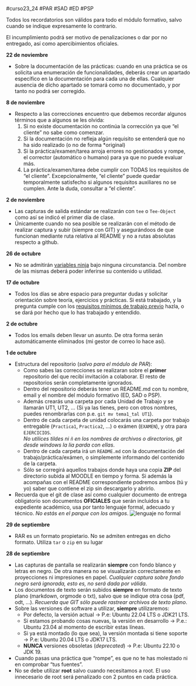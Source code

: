 #curso23_24 #PAR #SAD #ED #PSP

Todos los recordatorios son válidos para todo el módulo formativo, salvo cuando se indique expresamente lo contrario. 

El incumplimiento podrá ser motivo de penalizaciones o dar por no entregado, así como apercibimientos oficiales.

**22 de noviembre**
+ Sobre la documentación de las prácticas: cuando en una práctica se os solicita una enumeración de funcionalidades, deberás crear un apartado específico en la documentación para cada una de ellas. Cualquier ausencia de dicho apartado se tomará como no documentado, y por tanto no podrá ser corregido.

**8 de noviembre**
+ Respecto a las correcciones encuentro que debemos recordar algunos términos que a algunos se les olvida:
  1. Si no existe documentación no continúa la corrección ya que “el cliente” no sabe como comenzar.
  2. Si la documentación no refleja algún requisito se entenderá que no ha sido realizado (o no de forma *original)
  3. Si la práctica/examen/tarea arroja errores no gestionados y rompe, el corrector (automático o humano) para ya que no puede evaluar más.
  4. La práctica/examen/tarea debe cumplir con TODAS los requisitos de “el cliente”. Excepcionalmente, “el cliente” puede quedar temporalmente satisfecho si algunos requisitos auxiliares no se cumplen. Ante la duda, consultar a “el cliente”.

**2 de noviembre**
+ Las capturas de salida estándar se realizarán con `tee` o `Tee-Object` como así se indicó el primer día de clase.
+ Únicamente cuando no sea posible se realizarán con el método de realizar captura y subir (siempre con GIT) y asegurándoos de que funcionan mediante ruta relativa al README y no a rutas absolutas respecto a github.

**26 de octubre**
+ No se admitirán [variables ninja](https://es.javascript.info/ninja-code) bajo ninguna circunstancia. Del nombre de las mismas deberá poder inferirse su contenido u utilidad.

**17 de octubre**
+ Todos los días se abre espacio para preguntar dudas y solicitar orientación sobre teoría, ejercicios y prácticas. Si está trabajado, y la pregunta cumple con los [requisitos mínimos de trabajo previo](https://github.com/luiscastelar/clases23-24/blob/main/Como-hacer-preguntas-de-manera-inteligente.png?raw=true) hazla, o se dará por hecho que lo has trabajado y entendido.
    
**2 de octubre**
+ Todos los emails deben llevar un asunto. De otra forma serán automáticamente eliminados (mi gestor de correo lo hace así).

**1 de octubre**
* Estructura del repositorio (_salvo para el módulo de PAR_):
  * Como sabes las correcciones se realizaran sobre el **primer** repositorio del que recibí invitación a colaborar. El resto de repositorios serán completamente ignorados.
  * Dentro del repositorio deberás tener un README.md con tu nombre, email y el nombre del módulo formativo (ED, SAD o PSP).
  * Además crearás una carpeta por cada Unidad de Trabajo y se llamarán UT1, UT2, ... (Si ya las tienes, pero con otros nombres, puedes renombrarlas con p.e. `git mv tema1_tal UT1`).
  * Dentro de cada carpeta de unidad colocarás una carpeta por trabajo entregable (`Practica1`, `Practica2`, ...) o exámen (`EXAMEN`), y otra para `EJERCICIOS`. \
    *No utilices tildes ni `ñ` en los nombres de archivos o directorios, git desde windows la lia parda con ellas*.
  * Dentro de cada carpeta irá un `README.md` con la documentación del trabajo/práctica/exámen, o simplemente informando del contenido de la carpeta.
  * Sólo se corregirá aquellos trabajos donde haya una copia **ZIP** del directorio subida al MOODLE en tiempo y forma. Si además la acompañas con el README correspondiente podremos ambos (tú y yo) saber que contiene el zip sin descargarlo y abrirlo.
* Recuerda que el git de clase así como cualquier documento de entrega obligatorio son documentos **OFICIALES** que serán incluidos a tu expediente académico, usa por tanto lenguaje formal, adecuado y técnico. *No estás en el parque con los amigos*.
![lenguaje no formal](https://luiscastelar.duckdns.org/2023/assets/ED/formas_inadecuadas.png)

**29 de septiembre**
+ RAR es un formato propietario. No se admiten entregas en dicho formato. Utiliza `tar` o `zip` en su lugar


**28 de septiembre**
+ Las capturas de pantalla se realizarán **siempre** con fondo blanco y letras en negro. De otra manera no se visualizarán correctamente en proyecciones ni impresiones en papel. *Cualquier captura sobre fondo negro será ignorada, esto es, no será dada por válida*.
+ Los documentos de texto serán subidos **siempre** en formato de texto plano (markdown, orgmode o txt), salvo que se indique otra cosa (pdf, odt, ...). *Recuerda que GIT sólo puede rastrear archivos de texto plano*.
+ Sobre las versiones de software a utilizar, **siempre** utilizaremos:
  + Por defecto, la versión actual -> P.e: Ubuntu 22.04 LTS o JDK21 LTS.
  + Si estamos probando cosas nuevas, la versión en desarrollo -> P.e.: Ubuntu 23.04 al momento de escribir estas líneas.
  + Si ya está montado (lo que sea), la versión montada si tiene soporte -> P.e: Ubuntu 20.04 LTS o JDK17 LTS.
  + **NUNCA** versiones obsoletas (*deprecated*) -> P.e: Ubuntu 22.10 o JDK 19.
+ Cuando pasas una práctica que “rompe”, es que no te has molestado ni en comprobar “tus fuentes”.
+ No se debe utilizar **root** salvo cuando necesitamos a root. El uso innecesario de root será penalizado con 2 puntos en cada práctica.

